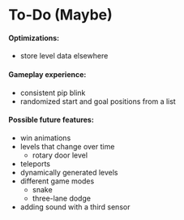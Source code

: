 To-Do (Maybe)
=============

#### Optimizations:
* store level data elsewhere

#### Gameplay experience:
* consistent pip blink
* randomized start and goal positions from a list

#### Possible future features:
 * win animations
 * levels that change over time
    - rotary door level
 * teleports
 * dynamically generated levels
 * different game modes
    - snake
    - three-lane dodge
 * adding sound with a third sensor
